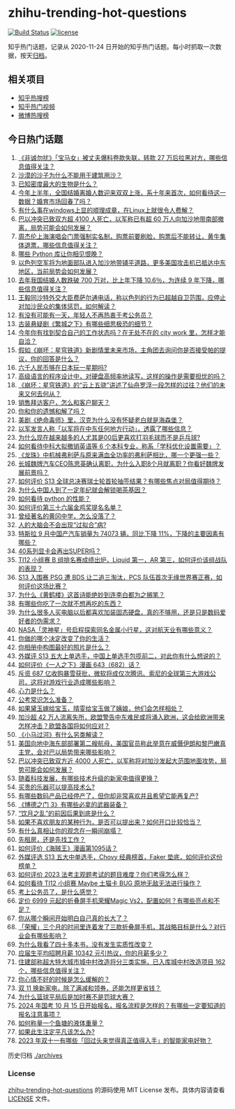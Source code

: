 # zhihu-trending-hot-questions

[![Build Status](https://github.com/justjavac/zhihu-trending-hot-questions/workflows/ci/badge.svg?branch=master)](https://github.com/justjavac/zhihu-trending-hot-questions/actions)
[![license](https://img.shields.io/github/license/justjavac/zhihu-trending-hot-questions)](https://github.com/justjavac/zhihu-trending-hot-questions/blob/master/LICENSE)

知乎热门话题，记录从 2020-11-24
日开始的知乎热门话题。每小时抓取一次数据，按天[归档](./archives)。

## 相关项目

- [知乎热搜榜](https://github.com/justjavac/zhihu-trending-top-search)
- [知乎热门视频](https://github.com/justjavac/zhihu-trending-hot-video)
- [微博热搜榜](https://github.com/justjavac/weibo-trending-hot-search)

## 今日热门话题

<!-- BEGIN -->
<!-- 最后更新时间 Mon Oct 16 2023 09:06:03 GMT+0800 (China Standard Time) -->

1. [《非诚勿扰》「宝马女」被丈夫爆料卷款失联，转款 27 万后拉黑对方，哪些信息值得关注？](https://www.zhihu.com/question/626222140)
1. [沙漠的沙子为什么不能用于建筑用沙？](https://www.zhihu.com/question/624503336)
1. [已知密度最大的生物是什么？](https://www.zhihu.com/question/582461671)
1. [今年上半年，全国结婚离婚人数迎来双双上涨，系十年来首次，如何看待这一数据？婚育市场回春了吗？](https://www.zhihu.com/question/626069988)
1. [有什么事在windows上显的顺理成章，在Linux上就很令人费解？](https://www.zhihu.com/question/613890497)
1. [巴以冲突已致双方超 4100 人死亡，以军称已有超 60 万人向加沙地带南部撤离，局势可能会如何发展？](https://www.zhihu.com/question/626298221)
1. [周杰伦上海演唱会门票强制实名制，购票前要刷脸，购票后不能转让，黄牛集体退票，哪些信息值得关注？](https://www.zhihu.com/question/625766299)
1. [哪些 Python 库让你相见恨晚？](https://www.zhihu.com/question/24590883)
1. [以色列空军将为地面部队进入加沙地带铺平道路，更多美国攻击机已抵达中东地区，当前局势会如何发展？](https://www.zhihu.com/question/626298708)
1. [去年我国结婚人数跌破 700 万对，比上年下降 10.6％，为连续 9 年下降，哪些信息值得关注？](https://www.zhihu.com/question/626252873)
1. [王毅同沙特外交大臣费萨尔通电话，称以色列的行为已超越自卫范围，应停止对加沙民众的集体惩罚，如何解读？](https://www.zhihu.com/question/626199136)
1. [有没有可能有一天，年轻人不再热衷于考公务员？](https://www.zhihu.com/question/623119916)
1. [古装悬疑剧《繁城之下》有哪些细思极恐的细节？](https://www.zhihu.com/question/625977674)
1. [今年你有找到契合自己的工作状态吗？在无处不在的 city work 里，怎样才能自洽？](https://www.zhihu.com/question/625828128)
1. [假如《崩坏：星穹铁道》新剧情里未来市场，主角团去询问你是否接受帕的提议，你的回答是什么？](https://www.zhihu.com/question/626226558)
1. [六千人民币够在日本玩一星期吗?](https://www.zhihu.com/question/624777236)
1. [高级语言的程序设计中，对硬盘高频率地读写，这样的操作是需要担忧的吗？](https://www.zhihu.com/question/625239054)
1. [《崩坏：星穹铁道》的“云上五骁”讲述了仙舟罗浮一段怎样的过往？他们的未来又何去何从？](https://www.zhihu.com/question/625607091)
1. [销售拜访客户，怎么和客户聊天？](https://www.zhihu.com/question/53535781)
1. [你和你的遗憾和解了吗？](https://www.zhihu.com/question/613194766)
1. [美剧《绝命毒师》里，汉克为什么没有怀疑老白就是海森堡？](https://www.zhihu.com/question/286497744)
1. [以军发言人称「以军将在中东任何地方行动」，透露了哪些信息？](https://www.zhihu.com/question/626235252)
1. [为什么现在越来越多的人尤其是00后更喜欢打羽毛球而不是乒乓球?](https://www.zhihu.com/question/513675998)
1. [如何看待中科大拟撤销英语等 6 个本科专业，称系「学科优化设置需要」？](https://www.zhihu.com/question/625905700)
1. [《龙珠》中机械弗利萨与原来满血全功率的弗利萨相比，哪一个更强一些？](https://www.zhihu.com/question/624408931)
1. [长城魏牌汽车CEO陈思英确认离职，为什么入职8个月就离职？你看好魏牌发展前景吗？](https://www.zhihu.com/question/626025143)
1. [如何评价 S13 全球总决赛瑞士轮首轮抽签结果？有哪些焦点对局值得期待？](https://www.zhihu.com/question/626239787)
1. [为什么中国人到了一定年纪就会解锁喝茶基因？](https://www.zhihu.com/question/625592275)
1. [如何看待 python 的性能？](https://www.zhihu.com/question/40393531)
1. [如何评价第三十六届金鸡奖提名名单？](https://www.zhihu.com/question/626202963)
1. [曾经著名的黄冈中学，怎么没落了？](https://www.zhihu.com/question/65786127)
1. [人的大脑会不会出现“过拟合”病?](https://www.zhihu.com/question/625846838)
1. [特斯拉 9 月中国产汽车销量为 74073 辆，同比下降 11%，下降的主要因素有哪些？](https://www.zhihu.com/question/625454673)
1. [40系列显卡会再出SUPER吗？](https://www.zhihu.com/question/590766856)
1. [TI12 小组赛 B 组排名赛成绩出炉，Liquid 第一，AR 第三，如何评价该组战队的表现？](https://www.zhihu.com/question/626082446)
1. [S13 入围赛 PSG 遭 BDS 让二追三淘汰，PCS 队伍首次无缘世界赛正赛，如何评价这场比赛？](https://www.zhihu.com/question/626237021)
1. [为什么《黄鹤楼》这首诗能绝妙到连李白都为之搁笔？](https://www.zhihu.com/question/562518835)
1. [有哪些你吃了一次就不想再吃的东西？](https://www.zhihu.com/question/622362892)
1. [为什么很多人买电脑以后都喜欢加装固态硬盘，真的不够用，还是只是数码爱好者的伪需求？](https://www.zhihu.com/question/625491193)
1. [NASA「灵神星」号启程探索同名金属小行星，这对航天业有哪些意义？](https://www.zhihu.com/question/623693248)
1. [你做的哪个决定改变了你的生活？](https://www.zhihu.com/question/625767515)
1. [你相册中构图最好的照片是什么？](https://www.zhihu.com/question/621418764)
1. [外媒评 S13 五大上单选手，中国上单选手包揽前二，对此你有什么想说的？](https://www.zhihu.com/question/625870506)
1. [如何评价《一人之下》漫画 643（682）话？](https://www.zhihu.com/question/625879568)
1. [斥资 687 亿收购暴雪获批，微软将成仅次腾讯、索尼的全球第三大游戏公司，这将对游戏行业造成哪些影响？](https://www.zhihu.com/question/626080572)
1. [心力是什么？](https://www.zhihu.com/question/21247407)
1. [公考常识怎么准备？](https://www.zhihu.com/question/349643487)
1. [如果黛玉嫁给宝玉，晴雯给宝玉做了姨娘，他们会怎样相处？](https://www.zhihu.com/question/561119925)
1. [加沙超 42 万人流离失所，欧盟警告中东难民或将涌入欧洲，这会给欧洲带来怎样冲击？欧盟各国将如何应对？](https://www.zhihu.com/question/626111501)
1. [《小马过河》有什么另类解读？](https://www.zhihu.com/question/263474285)
1. [美国向地中海东部部署第二艘航母，美国官员称此举意在威慑伊朗和黎巴嫩真主党，会对巴以局势带来哪些影响？](https://www.zhihu.com/question/626199463)
1. [巴以冲突已致双方近 4000 人死亡，以军称将对加沙发起大范围地面攻势，局势可能会如何发展？](https://www.zhihu.com/question/626197868)
1. [随着科技发展，有哪些技术升级的新家电值得更换？](https://www.zhihu.com/question/626206641)
1. [买贵的乐器可以提高技术么?](https://www.zhihu.com/question/604830042)
1. [有哪些数码产品已经停产了，但你却非常喜欢并且希望它能再复产?](https://www.zhihu.com/question/625214465)
1. [《博德之门 3》有哪些必拿的武器装备？](https://www.zhihu.com/question/616053777)
1. [“饮月之乱”的前因后果到底是什么？](https://www.zhihu.com/question/619880546)
1. [如果不喜欢朋友的某种行为，是否可以提出来？如何开口比较恰当？](https://www.zhihu.com/question/625590922)
1. [有什么真相让你的观念在一瞬间崩塌？](https://www.zhihu.com/question/585476082)
1. [先租房，还是先找工作？](https://www.zhihu.com/question/625366157)
1. [如何评价《海贼王》漫画第1095话？](https://www.zhihu.com/question/625818595)
1. [外媒评选 S13 五大中单选手，Chovy 经典榜首，Faker 垫底，如何评价这份榜单？](https://www.zhihu.com/question/625868067)
1. [如何评价 2023 法考主观题考试的题目难度？你们考得怎么样？](https://www.zhihu.com/question/626212825)
1. [如何看待 TI12 小组赛 Maybe 土猫卡 BUG 原地无敌无法进行操作？](https://www.zhihu.com/question/625923340)
1. [考上公务员了，是什么感觉？](https://www.zhihu.com/question/625129350)
1. [定价 6999 元起的折叠屏手机荣耀Magic Vs2，配置如何？有哪些亮点和不足？](https://www.zhihu.com/question/625839709)
1. [你从哪个瞬间开始明白自己真的长大了？](https://www.zhihu.com/question/625767359)
1. [「荣耀」三个月的时间里连着发了三款折叠屏手机，其战略目标是什么？对行业会有哪些影响？](https://www.zhihu.com/question/625807724)
1. [为什么我看了四十多本书，没有发生实质性改变？](https://www.zhihu.com/question/621490937)
1. [应届生平均招聘月薪 10342 元引热议，你的月薪多少？](https://www.zhihu.com/question/625781094)
1. [住建部称超大特大城市城中村改造将分三类实施，已入库城中村改造项目 162 个，哪些信息值得关注？](https://www.zhihu.com/question/625753283)
1. [你心情不好的时候是怎么缓解的？](https://www.zhihu.com/question/626082220)
1. [双 11 换新家电，除了满减和领券，还能怎样更省钱？](https://www.zhihu.com/question/626105968)
1. [为什么篮球平局后是加时赛不是罚球大赛？](https://www.zhihu.com/question/340019774)
1. [2024 年国考 10 月 15 日开始报名，报名流程是怎样的？有哪些一定要知道的报名注意事项？](https://www.zhihu.com/question/625813520)
1. [如何称量一个鱼塘的液体重量？](https://www.zhihu.com/question/562775394)
1. [如果此生注定平凡该怎么办?](https://www.zhihu.com/question/626116773)
1. [2023 年双十一有哪些「回过头来觉得真正值得入手」的智能家电好物？](https://www.zhihu.com/question/625922028)

<!-- END -->

历史归档 [./archives](./archives)

### License

[zhihu-trending-hot-questions](https://github.com/justjavac/zhihu-trending-hot-questions)
的源码使用 MIT License 发布。具体内容请查看 [LICENSE](./LICENSE) 文件。
